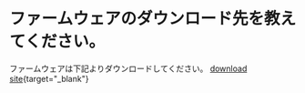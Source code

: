 # ファームウェアのダウンロード先を教えてください。

ファームウェアは下記よりダウンロードしてください。 [download site](https://dl.gl-inet.com){target="_blank"}